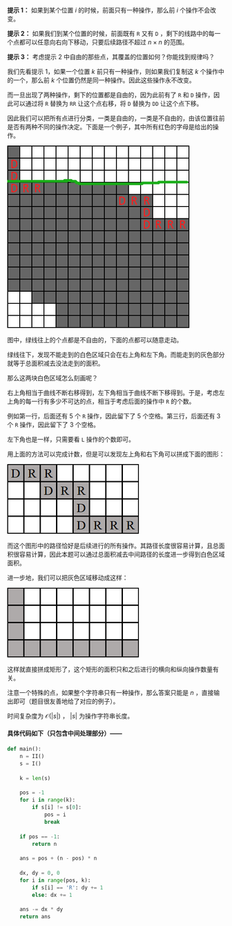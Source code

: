 **提示 1：** 如果到某个位置 $i$ 的时候，前面只有一种操作，那么前 $i$ 个操作不会改变。

**提示 2：** 如果我们到某个位置的时候，前面既有 `R` 又有 `D` ，剩下的线路中的每一个点都可以任意向右向下移动，只要后续路径不超过 $n\times n$ 的范围。

**提示 3：** 考虑提示 2 中自由的那些点，其覆盖的位置如何？你能找到规律吗？

我们先看提示 1，如果一个位置 $k$ 前只有一种操作，则如果我们复制这 $k$ 个操作中的一个，那么前 $k$ 个位置仍然是同一种操作。因此这些操作永不改变。

而一旦出现了两种操作，剩下的位置都是自由的，因为此前有了 `R` 和 `D` 操作，因此可以通过将 `R` 替换为 `RR` 让这个点右移，将 `D` 替换为 `DD` 让这个点下移。

因此我们可以把所有点进行分类，一类是自由的，一类是不自由的，由该位置往前是否有两种不同的操作决定。下面是一个例子，其中所有红色的字母是给出的操作。

![一个例子](image.png)

图中，绿线往上的个点都是不自由的，下面的点都可以随意走动。

绿线往下，发现不能走到的白色区域只会在右上角和左下角。而能走到的灰色部分就等于总面积减去没法走到的面积。

那么这两块白色区域怎么刻画呢？

右上角相当于曲线不断右移得到，左下角相当于曲线不断下移得到。于是，考虑左上角的每一行有多少不可达的点，相当于考虑后面的操作中 `R` 的个数。

例如第一行，后面还有 $5$ 个 `R` 操作，因此留下了 $5$ 个空格。第三行，后面还有 $3$ 个 `R` 操作，因此留下了 $3$ 个空格。

左下角也是一样，只需要看 `L` 操作的个数即可。

用上面的方法可以完成计数，但是可以发现左上角和右下角可以拼成下面的图形：

![拼出来的图形](image1.jpg)

而这个图形中的路径恰好是后续进行的所有操作。其路径长度很容易计算，且总面积很容易计算，因此本题可以通过总面积减去中间路径的长度进一步得到白色区域面积。

进一步地，我们可以把灰色区域移动成这样：

![进一步拼成矩形](image2.jpg)

这样就直接拼成矩形了，这个矩形的面积只和之后进行的横向和纵向操作数量有关。

注意一个特殊的点，如果整个字符串只有一种操作，那么答案只能是 $n$ ，直接输出即可（题目很友善地给了对应的例子）。

时间复杂度为 $\mathcal{O}(|s|)$ ， $|s|$ 为操作字符串长度。

#### 具体代码如下（只包含中间处理部分）——

```Python []
def main():
    n = II()
    s = I()
    
    k = len(s)
    
    pos = -1
    for i in range(k):
        if s[i] != s[0]:
            pos = i
            break
    
    if pos == -1:
        return n

    ans = pos + (n - pos) * n
    
    dx, dy = 0, 0
    for i in range(pos, k):
        if s[i] == 'R': dy += 1
        else: dx += 1
    
    ans -= dx * dy
    return ans
```